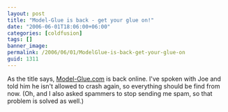 ```yaml
---
layout: post
title: "Model-Glue is back - get your glue on!"
date: "2006-06-01T18:06:00+06:00"
categories: [coldfusion]
tags: []
banner_image: 
permalink: /2006/06/01/ModelGlue-is-back-get-your-glue-on
guid: 1311
---
```


As the title says, <a href="http://www.model-glue.com">Model-Glue.com</a> is back online. I've spoken with Joe and told him he isn't allowed to crash again, so everything should be find from now. (Oh, and I also asked spammers to stop sending me spam, so that problem is solved as well.)